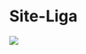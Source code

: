 # Site-Liga
<a href="https://codeclimate.com/github/MostOfLuck/Site-Liga/maintainability"><img src="https://api.codeclimate.com/v1/badges/4c6f79ed76ac2523b1ad/maintainability" /></a>
